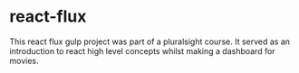 # react-flux

This react flux gulp project was part of a pluralsight course. It served as an introduction to react high level concepts whilst making a dashboard for movies. 
